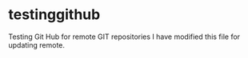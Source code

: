 # testinggithub
Testing Git Hub for remote GIT repositories
I have modified this file for updating remote.

